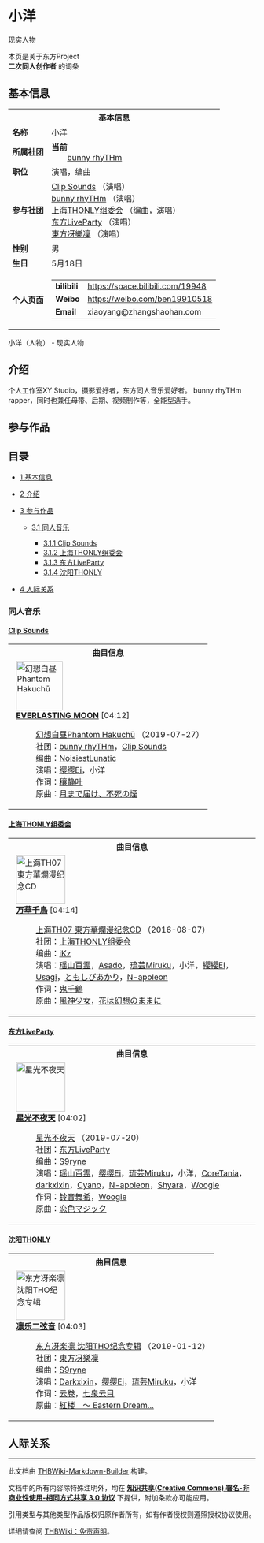 # 小洋

<!-- source html: G:\repos\THBWiki-Markdown-Builder\THBWikiMarkdown\Temp\main\2\2e\ns0%3A%E5%B0%8F%E6%B4%8B.html -->

现实人物

本页是关于东方Project  
 **二次同人创作者** 的词条

## 基本信息

<table><tbody><tr><th colspan="3">基本信息</th></tr><tr><td class="label"><b>名称</b></td><td> 小洋 </td></tr><tr><td class="label"><b>所属社团</b></td><td><b>当前</b><div style="margin-left:2em;"><a href="./bunny_rhyTHm.md" title="bunny rhyTHm">bunny rhyTHm</a></div></td></tr><tr><td class="label"><b>职位</b></td><td>演唱，编曲</td></tr><tr><td class="label"><b>参与社团</b></td><td><a href="./Clip_Sounds.md" title="Clip Sounds">Clip Sounds</a> （演唱）<br><a href="./bunny_rhyTHm.md" title="bunny rhyTHm">bunny rhyTHm</a> （演唱）<br><a href="./上海THONLY组委会.md" title="上海THONLY组委会">上海THONLY组委会</a> （编曲，演唱）<br><a href="./东方LiveParty.md" title="东方LiveParty">东方LiveParty</a> （演唱）<br><a href="./東方冴樂凜.md" title="東方冴樂凜">東方冴樂凜</a> （演唱）</td></tr><tr><td class="label"><b>性别</b></td><td>男</td></tr><tr><td class="label"><b>生日</b></td><td>5月18日</td></tr><tr><td class="label"><b>个人页面</b></td><td><table border="0" cellspacing="0" cellpadding="0"><tbody><tr><td><b>bilibili</b></td><td><a rel="nofollow" class="external free" href="https://space.bilibili.com/19948">https://space.bilibili.com/19948</a></td></tr><tr><td><b>Weibo</b></td><td><a rel="nofollow" class="external free" href="https://weibo.com/ben19910518">https://weibo.com/ben19910518</a></td></tr><tr><td><b>Email</b></td><td>xiaoyang@zhangshaohan.com</td></tr></tbody></table></td></tr></tbody></table>

小洋（人物） - 现实人物

## 介绍
  
个人工作室XY Studio，摄影爱好者，东方同人音乐爱好者。
bunny rhyTHm rapper，同时也兼任母带、后期、视频制作等，全能型选手。
  


## 参与作品

## 目录

- [1 基本信息](#基本信息)
- [2 介绍](#介绍)
- [3 参与作品](#参与作品)

  - [3.1 同人音乐](#同人音乐)

    - [3.1.1 Clip Sounds](#Clip_Sounds)
    - [3.1.2 上海THONLY组委会](#上海THONLY组委会)
    - [3.1.3 东方LiveParty](#东方LiveParty)
    - [3.1.4 沈阳THONLY](#沈阳THONLY)






- [4 人际关系](#人际关系)





### 同人音乐

#### [Clip Sounds](./Clip_Sounds.md)

<table><tbody><tr><th colspan="2">曲目信息</th></tr><tr><td colspan="2" style="padding-left: 1em;"><div class="floatright"><a href="./文件-幻想白昼Phantom_Hakuchū封面.jpg.md" class="image" title="幻想白昼Phantom Hakuchū"><img alt="幻想白昼Phantom Hakuchū" src="https://upload.thwiki.cc/thumb/7/76/%E5%B9%BB%E6%83%B3%E7%99%BD%E6%98%BCPhantom_Hakuch%C5%AB%E5%B0%81%E9%9D%A2.jpg/95px-%E5%B9%BB%E6%83%B3%E7%99%BD%E6%98%BCPhantom_Hakuch%C5%AB%E5%B0%81%E9%9D%A2.jpg" decoding="async" loading="lazy" width="95" height="100" srcset="https://upload.thwiki.cc/thumb/7/76/%E5%B9%BB%E6%83%B3%E7%99%BD%E6%98%BCPhantom_Hakuch%C5%AB%E5%B0%81%E9%9D%A2.jpg/143px-%E5%B9%BB%E6%83%B3%E7%99%BD%E6%98%BCPhantom_Hakuch%C5%AB%E5%B0%81%E9%9D%A2.jpg 1.5x, https://upload.thwiki.cc/thumb/7/76/%E5%B9%BB%E6%83%B3%E7%99%BD%E6%98%BCPhantom_Hakuch%C5%AB%E5%B0%81%E9%9D%A2.jpg/191px-%E5%B9%BB%E6%83%B3%E7%99%BD%E6%98%BCPhantom_Hakuch%C5%AB%E5%B0%81%E9%9D%A2.jpg 2x" data-file-width="1488" data-file-height="1559"></a></div><b><a href="/%E5%B9%BB%E6%83%B3%E7%99%BD%E6%98%BCPhantom_Hakuch%C5%AB#4" title="幻想白昼Phantom Hakuchū">EVERLASTING MOON</a></b> &#91;04:12&#93;<dl><dd><a href="./幻想白昼Phantom_Hakuchū.md" title="幻想白昼Phantom Hakuchū">幻想白昼Phantom Hakuchū</a> （2019-07-27）<br>社团：<a href="./bunny_rhyTHm.md" title="bunny rhyTHm">bunny rhyTHm</a>，<a href="./Clip_Sounds.md" title="Clip Sounds">Clip Sounds</a><br>编曲：<a href="./NoisiestLunatic.md" title="NoisiestLunatic">NoisiestLunatic</a><br>演唱：<a href="./缨缨Ei.md" title="缨缨Ei">缨缨Ei</a>，<a class="mw-selflink selflink">小洋</a><br>作词：<a href="/index.php?title=%E7%A9%B0%E9%9D%99%E5%8F%B6&amp;action=edit&amp;redlink=1" class="new" title="穰静叶（页面不存在）">穰静叶</a><br>原曲：<a href="./月まで届け、不死の煙.md" class="mw-redirect" title="月まで届け、不死の煙">月まで届け、不死の煙</a><br></dd></dl></td></tr></tbody></table>



#### [上海THONLY组委会](./上海THONLY组委会.md)

<table><tbody><tr><th colspan="2">曲目信息</th></tr><tr><td colspan="2" style="padding-left: 1em;"><div class="floatright"><a href="./文件-上海TH07_東方華爛漫纪念CD封面.jpg.md" class="image" title="上海TH07 東方華爛漫纪念CD"><img alt="上海TH07 東方華爛漫纪念CD" src="https://upload.thwiki.cc/thumb/c/cf/%E4%B8%8A%E6%B5%B7TH07_%E6%9D%B1%E6%96%B9%E8%8F%AF%E7%88%9B%E6%BC%AB%E7%BA%AA%E5%BF%B5CD%E5%B0%81%E9%9D%A2.jpg/100px-%E4%B8%8A%E6%B5%B7TH07_%E6%9D%B1%E6%96%B9%E8%8F%AF%E7%88%9B%E6%BC%AB%E7%BA%AA%E5%BF%B5CD%E5%B0%81%E9%9D%A2.jpg" decoding="async" loading="lazy" width="100" height="98" srcset="https://upload.thwiki.cc/thumb/c/cf/%E4%B8%8A%E6%B5%B7TH07_%E6%9D%B1%E6%96%B9%E8%8F%AF%E7%88%9B%E6%BC%AB%E7%BA%AA%E5%BF%B5CD%E5%B0%81%E9%9D%A2.jpg/150px-%E4%B8%8A%E6%B5%B7TH07_%E6%9D%B1%E6%96%B9%E8%8F%AF%E7%88%9B%E6%BC%AB%E7%BA%AA%E5%BF%B5CD%E5%B0%81%E9%9D%A2.jpg 1.5x, https://upload.thwiki.cc/thumb/c/cf/%E4%B8%8A%E6%B5%B7TH07_%E6%9D%B1%E6%96%B9%E8%8F%AF%E7%88%9B%E6%BC%AB%E7%BA%AA%E5%BF%B5CD%E5%B0%81%E9%9D%A2.jpg/200px-%E4%B8%8A%E6%B5%B7TH07_%E6%9D%B1%E6%96%B9%E8%8F%AF%E7%88%9B%E6%BC%AB%E7%BA%AA%E5%BF%B5CD%E5%B0%81%E9%9D%A2.jpg 2x" data-file-width="717" data-file-height="705"></a></div><b><a href="/%E4%B8%8A%E6%B5%B7TH07_%E6%9D%B1%E6%96%B9%E8%8F%AF%E7%88%9B%E6%BC%AB%E7%BA%AA%E5%BF%B5CD#1" title="上海TH07 東方華爛漫纪念CD">万華千鳥</a></b> &#91;04:14&#93;<dl><dd><a href="/%E4%B8%8A%E6%B5%B7TH07_%E6%9D%B1%E6%96%B9%E8%8F%AF%E7%88%9B%E6%BC%AB%E7%BA%AA%E5%BF%B5CD" title="上海TH07 東方華爛漫纪念CD">上海TH07 東方華爛漫纪念CD</a> （2016-08-07）<br>社团：<a href="./上海THONLY组委会.md" title="上海THONLY组委会">上海THONLY组委会</a><br>编曲：<a href="/index.php?title=iKz&amp;action=edit&amp;redlink=1" class="new" title="iKz（页面不存在）">iKz</a><br>演唱：<a href="./瑶山百霊.md" title="瑶山百霊">瑶山百霊</a>，<a href="/index.php?title=Asado&amp;action=edit&amp;redlink=1" class="new" title="Asado（页面不存在）">Asado</a>，<a href="./琉芸Miruku.md" title="琉芸Miruku">琉芸Miruku</a>，<a class="mw-selflink selflink">小洋</a>，<a href="./缨缨Ei.md" title="缨缨Ei" unred="">纓纓EI</a>，<a href="/index.php?title=Usagi&amp;action=edit&amp;redlink=1" class="new" title="Usagi（页面不存在）">Usagi</a>，<a href="/index.php?title=%E3%81%A8%E3%82%82%E3%81%97%E3%81%B3%E3%81%82%E3%81%8B%E3%82%8A&amp;action=edit&amp;redlink=1" class="new" title="ともしびあかり（页面不存在）">ともしびあかり</a>，<a href="./N-apoleon.md" title="N-apoleon">N-apoleon</a><br>作词：<a href="./鬼千鶴.md" title="鬼千鶴">鬼千鶴</a><br>原曲：<a href="./風神少女.md" class="mw-redirect" title="風神少女">風神少女</a>，<a href="./花は幻想のままに.md" class="mw-redirect" title="花は幻想のままに">花は幻想のままに</a><br></dd></dl></td></tr></tbody></table>



#### [东方LiveParty](./东方LiveParty.md)

<table><tbody><tr><th colspan="2">曲目信息</th></tr><tr><td colspan="2" style="padding-left: 1em;"><div class="floatright"><a href="./文件-星光不夜天封面.jpg.md" class="image" title="星光不夜天"><img alt="星光不夜天" src="https://upload.thwiki.cc/thumb/a/a5/%E6%98%9F%E5%85%89%E4%B8%8D%E5%A4%9C%E5%A4%A9%E5%B0%81%E9%9D%A2.jpg/100px-%E6%98%9F%E5%85%89%E4%B8%8D%E5%A4%9C%E5%A4%A9%E5%B0%81%E9%9D%A2.jpg" decoding="async" loading="lazy" width="100" height="100" srcset="https://upload.thwiki.cc/thumb/a/a5/%E6%98%9F%E5%85%89%E4%B8%8D%E5%A4%9C%E5%A4%A9%E5%B0%81%E9%9D%A2.jpg/150px-%E6%98%9F%E5%85%89%E4%B8%8D%E5%A4%9C%E5%A4%A9%E5%B0%81%E9%9D%A2.jpg 1.5x, https://upload.thwiki.cc/thumb/a/a5/%E6%98%9F%E5%85%89%E4%B8%8D%E5%A4%9C%E5%A4%A9%E5%B0%81%E9%9D%A2.jpg/200px-%E6%98%9F%E5%85%89%E4%B8%8D%E5%A4%9C%E5%A4%A9%E5%B0%81%E9%9D%A2.jpg 2x" data-file-width="717" data-file-height="717"></a></div><b><a href="/%E6%98%9F%E5%85%89%E4%B8%8D%E5%A4%9C%E5%A4%A9#1" title="星光不夜天">星光不夜天</a></b> &#91;04:02&#93;<dl><dd><a href="./星光不夜天.md" title="星光不夜天">星光不夜天</a> （2019-07-20）<br>社团：<a href="./东方LiveParty.md" title="东方LiveParty">东方LiveParty</a><br>编曲：<a href="./S9ryne.md" title="S9ryne">S9ryne</a><br>演唱：<a href="./瑶山百霊.md" title="瑶山百霊">瑶山百霊</a>，<a href="./缨缨Ei.md" title="缨缨Ei">缨缨Ei</a>，<a href="./琉芸Miruku.md" title="琉芸Miruku">琉芸Miruku</a>，<a class="mw-selflink selflink">小洋</a>，<a href="./CoreTania.md" title="CoreTania">CoreTania</a>，<a href="./Darkxixin.md" title="Darkxixin" unred="">darkxixin</a>，<a href="./Cyano.md" title="Cyano">Cyano</a>，<a href="./N-apoleon.md" title="N-apoleon">N-apoleon</a>，<a href="./Shyara.md" title="Shyara">Shyara</a>，<a href="/index.php?title=Woogie&amp;action=edit&amp;redlink=1" class="new" title="Woogie（页面不存在）">Woogie</a><br>作词：<a href="./铃音舞希.md" title="铃音舞希">铃音舞希</a>，<a href="/index.php?title=Woogie&amp;action=edit&amp;redlink=1" class="new" title="Woogie（页面不存在）">Woogie</a><br>原曲：<a href="./恋色マジック.md" class="mw-redirect" title="恋色マジック">恋色マジック</a><br></dd></dl></td></tr></tbody></table>



#### [沈阳THONLY](./沈阳THONLY.md)

<table><tbody><tr><th colspan="2">曲目信息</th></tr><tr><td colspan="2" style="padding-left: 1em;"><div class="floatright"><a href="./文件-东方冴楽凛_沈阳THO纪念专辑封面.jpg.md" class="image" title="东方冴楽凛 沈阳THO纪念专辑"><img alt="东方冴楽凛 沈阳THO纪念专辑" src="https://upload.thwiki.cc/thumb/d/d1/%E4%B8%9C%E6%96%B9%E5%86%B4%E6%A5%BD%E5%87%9B_%E6%B2%88%E9%98%B3THO%E7%BA%AA%E5%BF%B5%E4%B8%93%E8%BE%91%E5%B0%81%E9%9D%A2.jpg/100px-%E4%B8%9C%E6%96%B9%E5%86%B4%E6%A5%BD%E5%87%9B_%E6%B2%88%E9%98%B3THO%E7%BA%AA%E5%BF%B5%E4%B8%93%E8%BE%91%E5%B0%81%E9%9D%A2.jpg" decoding="async" loading="lazy" width="100" height="100" srcset="https://upload.thwiki.cc/thumb/d/d1/%E4%B8%9C%E6%96%B9%E5%86%B4%E6%A5%BD%E5%87%9B_%E6%B2%88%E9%98%B3THO%E7%BA%AA%E5%BF%B5%E4%B8%93%E8%BE%91%E5%B0%81%E9%9D%A2.jpg/150px-%E4%B8%9C%E6%96%B9%E5%86%B4%E6%A5%BD%E5%87%9B_%E6%B2%88%E9%98%B3THO%E7%BA%AA%E5%BF%B5%E4%B8%93%E8%BE%91%E5%B0%81%E9%9D%A2.jpg 1.5x, https://upload.thwiki.cc/thumb/d/d1/%E4%B8%9C%E6%96%B9%E5%86%B4%E6%A5%BD%E5%87%9B_%E6%B2%88%E9%98%B3THO%E7%BA%AA%E5%BF%B5%E4%B8%93%E8%BE%91%E5%B0%81%E9%9D%A2.jpg/200px-%E4%B8%9C%E6%96%B9%E5%86%B4%E6%A5%BD%E5%87%9B_%E6%B2%88%E9%98%B3THO%E7%BA%AA%E5%BF%B5%E4%B8%93%E8%BE%91%E5%B0%81%E9%9D%A2.jpg 2x" data-file-width="1494" data-file-height="1494"></a></div><b><a href="/%E4%B8%9C%E6%96%B9%E5%86%B4%E6%A5%BD%E5%87%9B_%E6%B2%88%E9%98%B3THO%E7%BA%AA%E5%BF%B5%E4%B8%93%E8%BE%91#1" title="东方冴楽凛 沈阳THO纪念专辑">凛乐二弦音</a></b> &#91;04:03&#93;<dl><dd><a href="./东方冴楽凛_沈阳THO纪念专辑.md" title="东方冴楽凛 沈阳THO纪念专辑">东方冴楽凛 沈阳THO纪念专辑</a> （2019-01-12）<br>社团：<a href="./東方冴樂凜.md" title="東方冴樂凜">東方冴樂凜</a><br>编曲：<a href="./S9ryne.md" title="S9ryne">S9ryne</a><br>演唱：<a href="./Darkxixin.md" title="Darkxixin">Darkxixin</a>，<a href="./缨缨Ei.md" title="缨缨Ei">缨缨Ei</a>，<a href="./琉芸Miruku.md" title="琉芸Miruku">琉芸Miruku</a>，<a class="mw-selflink selflink">小洋</a><br>作词：<a href="/index.php?title=%E4%BA%91%E5%8D%B7&amp;action=edit&amp;redlink=1" class="new" title="云卷（页面不存在）">云卷</a>，<a href="/index.php?title=%E4%B8%83%E6%B3%89%E4%BA%91%E7%9B%AE&amp;action=edit&amp;redlink=1" class="new" title="七泉云目（页面不存在）">七泉云目</a><br>原曲：<a href="./紅楼_～_Eastern_Dream....md" class="mw-redirect" title="紅楼 ～ Eastern Dream...">紅楼　～ Eastern Dream...</a><br></dd></dl></td></tr></tbody></table>



## 人际关系




---

此文档由 [THBWiki-Markdown-Builder](https://github.com/Delsin-Yu/THBWiki-Markdown-Builder) 构建。

文档中的所有内容除特殊注明外，均在 [**知识共享(Creative Commons) 署名-非商业性使用-相同方式共享 3.0 协议**](https://creativecommons.org/licenses/by-sa/3.0/deed.zh-hans) 下提供，附加条款亦可能应用。

引用类型与其他类型作品版权归原作者所有，如有作者授权则遵照授权协议使用。

详细请查阅 [THBWiki：免责声明](https://thbwiki.cc/THBWiki:%E5%85%8D%E8%B4%A3%E5%A3%B0%E6%98%8E)。

